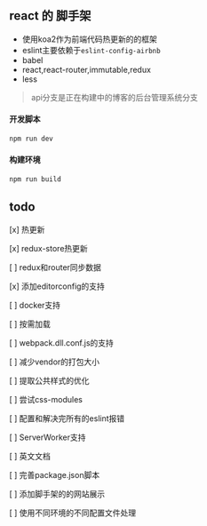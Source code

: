 ## react 的 脚手架

* 使用koa2作为前端代码热更新的的框架
* eslint主要依赖于`eslint-config-airbnb`
* babel
* react,react-router,immutable,redux
* less


> api分支是正在构建中的博客的后台管理系统分支


#### 开发脚本

```bash
npm run dev
```


#### 构建环境

```bash
npm run build
```


## todo

[x] 热更新

[x] redux-store热更新

[ ] redux和router同步数据

[x] 添加editorconfig的支持

[ ] docker支持

[ ] 按需加载

[ ] webpack.dll.conf.js的支持

[ ] 减少vendor的打包大小

[ ] 提取公共样式的优化

[ ] 尝试css-modules

[ ] 配置和解决完所有的eslint报错

[ ] ServerWorker支持

[ ] 英文文档

[ ] 完善package.json脚本

[ ] 添加脚手架的的网站展示

[ ] 使用不同环境的不同配置文件处理


